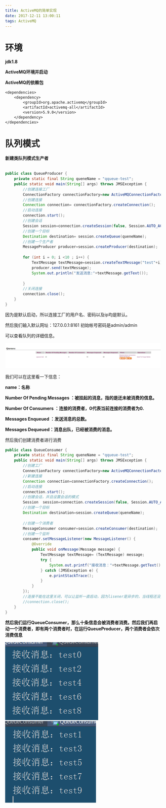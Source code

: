 ```yaml
---
title: ActiveMQ的简单实现
date: 2017-12-11 13:00:11
tags: ActiveMQ
---
```

# 环境
**jdk1.8**

**ActiveMQ环境并启动**

**ActiveMQ的依赖包**

	<dependencies>
	    <dependency>
	        <groupId>org.apache.activemq</groupId>
	        <artifactId>activemq-all</artifactId>
	        <version>5.9.0</version>
	    </dependency>
	</dependencies>

# 队列模式

**新建类队列模式生产者**

``` java

public class QueueProducer {
    private static final String queneName = "qqueue-test";
    public static void main(String[] args) throws JMSException {
        //创建连接工厂
        ConnectionFactory connectionFactory=new ActiveMQConnectionFactory(ActiveMQConnection.DEFAULT_USER, ActiveMQConnection.DEFAULT_PASSWORD, ActiveMQConnection.DEFAULT_BROKER_URL);
        //创建连接
        Connection connection= connectionFactory.createConnection();
        //启动连接
        connection.start();
        //创建会话
        Session session=connection.createSession(false, Session.AUTO_ACKNOWLEDGE);
        //创建一个目标
        Destination destination= session.createQueue(queneName);
        //创建一个生产者
        MessageProducer producer=session.createProducer(destination);

        for (int i = 0; i <10 ; i++) {
            TextMessage textMessage=session.createTextMessage("test"+i);
            producer.send(textMessage);
            System.out.println("发送消息:"+textMessage.getText());

        }
        //关闭连接
        connection.close();
    }
}
```


因为是默认启动，所以连接工厂的用户名、密码以及ip均是默认。

然后我们输入默认网址：127.0.0.1:8161  初始帐号密码是admin/admin

可以查看队列的详细信息。

![你想输入的替代文字](ActiveMQ的简单实现/active1.png)


我们可以在这里看一下信息：

**name：名称**

**Number Of Pending Messages ：被挂起的消息，指的是还未被消费的信息。**

**Number Of Consumers  ：连接的消费者，0代表当前连接的消费者为0.**

**Messages Enqueued ：发送消息的总数。**

**Messages Dequeued：消息出队，已经被消费的消息。**

然后我们创建消费者进行消费

```java
public class QueueConsumer {
    private static final String queneName = "qqueue-test";
    public static void main(String[] args) throws JMSException {
        //创建工厂
        ConnectionFactory connectionFactory=new ActiveMQConnectionFactory("admin","admin","failover://tcp://localhost:61616");
        //新建连接
        Connection connection=connectionFactory.createConnection();
        //启动连接
        connection.start();
        //创建会话，并且设置会话的模式
        Session  session=connection.createSession(false, Session.AUTO_ACKNOWLEDGE);
        //创建一个目标
        Destination destination=session.createQueue(queneName);

        //创建一个消费者
        MessageConsumer consumer=session.createConsumer(destination);
        //创建一个监听
        consumer.setMessageListener(new MessageListener() {
            @Override
            public void onMessage(Message message) {
                TextMessage textMessage= (TextMessage) message;
                try {
                    System.out.printf("接收消息："+textMessage.getText());
                } catch (JMSException e) {
                    e.printStackTrace();
                }
            }
        });
        //连接不能在这里关闭，可以让监听一直启动，因为lisener是异步的，当线程还没执行完任务时，连接就已经关闭了。
        //connection.close();
    }
}
```
**然后我们运行QueueConsumer，那么十条信息会被消费者消费。然后我们再启动一个消费者，即有两个消费者时，在运行QueueProducer，两个消费者会依次消费信息**

![你想输入的替代文字](ActiveMQ的简单实现/active2.png) ![你想输入的替代文字](ActiveMQ的简单实现/active3.png)